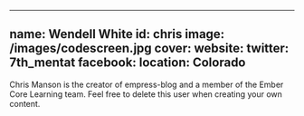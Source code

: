 
---
name: Wendell White
id: chris
image: /images/codescreen.jpg
cover:
website:
twitter: 7th_mentat
facebook:
location: Colorado
---
Chris Manson is the creator of empress-blog and a member of the Ember Core
Learning team. Feel free to delete this user when creating your own content.
